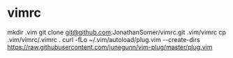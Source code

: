 # vimrc

mkdir .vim
git clone git@github.com:JonathanSomer/vimrc.git .vim/vimrc 
cp .vim/vimrc/.vimrc .
curl -fLo ~/.vim/autoload/plug.vim --create-dirs     https://raw.githubusercontent.com/junegunn/vim-plug/master/plug.vim

